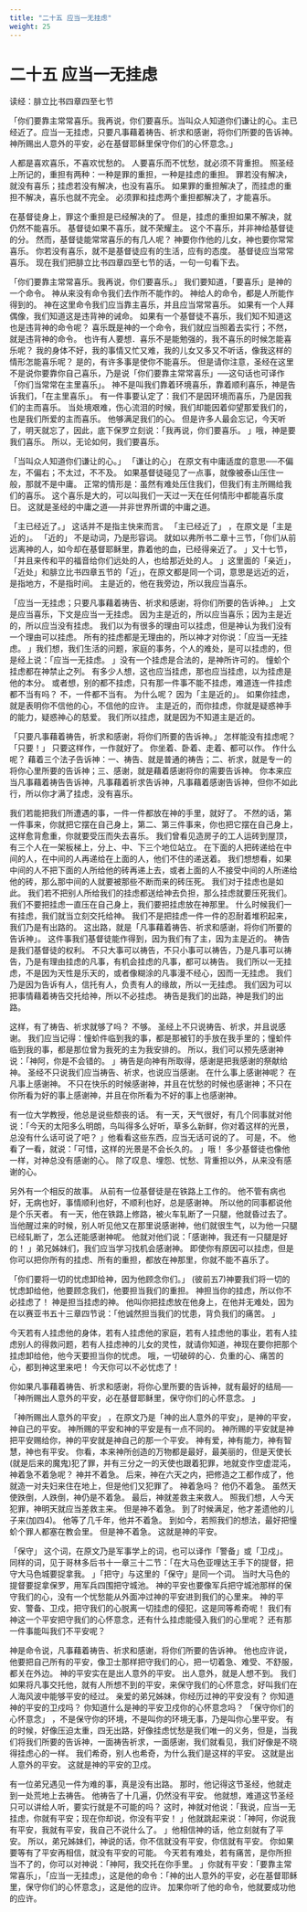 ```yaml
---
title: "二十五 应当一无挂虑"
weight: 25
---
```


# 二十五 应当一无挂虑


读经：腓立比书四章四至七节

「你们要靠主常常喜乐。我再说，你们要喜乐。当叫众人知道你们谦让的心。主已经近了。应当一无挂虑，只要凡事藉着祷告、祈求和感谢，将你们所要的告诉神。神所赐出人意外的平安，必在基督耶稣里保守你们的心怀意念。」

人都是喜欢喜乐，不喜欢忧愁的。
人要喜乐而不忧愁，就必须不背重担。
照圣经上所记的，重担有两种：一种是罪的重担，一种是挂虑的重担。
罪若没有解决，就没有喜乐；挂虑若没有解决，也没有喜乐。
如果罪的重担解决了，而挂虑的重担不解决，喜乐也就不完全。
必须罪和挂虑两个重担都解决了，才能喜乐。

在基督徒身上，罪这个重担是已经解决的了。
但是，挂虑的重担如果不解决，就仍然不能喜乐。
基督徒如果不喜乐，就不荣耀主。
这个不喜乐，并非神给基督徒的分。
然而，基督徒能常常喜乐的有几人呢？
神要你作他的儿女，神也要你常常喜乐。
你若没有喜乐，就不是基督徒应有的生活，应有的态度。
基督徒应当常常喜乐。
现在我们把腓立比书四章四至七节的话，一句一句看下去。

「你们要靠主常常喜乐。我再说，你们要喜乐。」
我们要知道，「要喜乐」是神的一个命令。
神从来没有命令我们去作所不能作的。
神给人的命令，都是人所能作得到的。
神在这里命令我们应当靠主喜乐，并且应当常常喜乐。
如果有一个人拜偶像，我们知道这是违背神的诫命。
如果有一个基督徒不喜乐，我们知不知道这也是违背神的命令呢？
喜乐既是神的一个命令，我们就应当照着去实行；不然，就是违背神的命令。
也许有人要想．喜乐不是能勉强的，我不喜乐的时候怎能喜乐呢？
我的身体不好，我的事情又忙又难，我的儿女又多又不听话，像我这样的情形怎能喜乐呢？
是的，有许多事是使你不能喜乐。
但是请你注意，圣经在这里不是说你要靠你自己喜乐，乃是说「你们要靠主常常喜乐」──这句话也可译作「你们当常常在主里喜乐」。
神不是叫我们靠着环境喜乐，靠着顺利喜乐，神是告诉我们，「在主里喜乐」。
有一件事要认定了：我们不是因环境而喜乐，乃是因我们的主而喜乐。
当处境艰难，伤心流泪的时候，我们却能因着仰望那爱我们的，也是我们所爱的主而喜乐。
他够满足我们的心。
但是许多人最会忘记，今天听了，明天就忘了，因此，底下保罗立刻说：「我再说，你们要喜乐。
」哦，神是要我们喜乐。
所以，无论如何，我们要喜乐。

「当叫众人知道你们谦让的心。」
「谦让的心」
在原文有中庸适度的意思──不偏左，不偏右；不太过，不不及。
如果基督徒碰见了一点事，就像被泰山压住一般，那就不是中庸。
正常的情形是：虽然有难处压住我们，但我们有主所赐给我们的喜乐。
这个喜乐是大的，可以叫我们一天过一天在任何情形中都能喜乐度日。
这就是圣经的中庸之道──并非世界所谓的中庸之道。

「主已经近了。」
这话并不是指主快来而言。
「主已经近了」
，在原文是「主是近的」。
「近的」
不是动词，乃是形容词。
就如以弗所书二章十三节，「你们从前远离神的人，如今却在基督耶稣里，靠着他的血，已经得亲近了。
」又十七节，「并且来传和平的福音给你们远处的人，也给那近处的人。
」这里面的「亲近」，「近处」和腓立比书四章五节的「近」，在原文都是同一个词，意思是远近的近，是指地方，不是指时间。
主是近的，他在我旁边，所以我应当喜乐。

「应当一无挂虑；只要凡事藉着祷告、祈求和感谢，将你们所要的告诉神。」
上文是应当喜乐，下文是应当一无挂虑。
因为主是近的，所以应当喜乐；因为主是近的，所以应当没有挂虑。
我们以为有很多的理由可以挂虑，但是神认为我们没有一个理由可以挂虑。
所有的挂虑都是无理由的，所以神才对你说：「应当一无挂虑。
」我们想，我们生活的问题，家庭的事务，个人的难处，是可以挂虑的，但是经上说：「应当一无挂虑。
」没有一个挂虑是合法的，是神所许可的。
憧蚧个挂虑都在神禁止之列。
有多少人想，这也应当挂虑，那也应当挂虑，以为挂虑是他的本分。
或者想，别的都不挂虑，只有那一件事不能不挂虑，难道连一件挂虑都不当有吗？
不，一件都不当有。
为什么呢？
因为「主是近的」。
如果你挂虑，就是表明你不信他的心，不信他的应许。
主是近的，而你挂虑，你就是疑惑神手的能力，疑惑神心的慈爱。
我们所以挂虑，就是因为不知道主是近的。

「只要凡事藉着祷告，祈求和感谢，将你们所要的告诉神。」
怎样能没有挂虑呢？
「只要！」
只要这样作，一作就好了。
你坐着、卧着、走着、都可以作。
作什么呢？
藉着三个法子告诉神：一、祷告、就是普通的祷告；二、祈求，就是专一的将你心里所要的告诉神；三、感谢，就是藉着感谢将你的需要告诉神。
你本来应当凡事藉着祷告告诉神，凡事藉着祈求告诉神，凡事藉着感谢告诉神，但你不如此行，所以你才满了挂虑，没有喜乐。

我们若能把我们所遭遇的事，一件一件都放在神的手里，就好了。
不然的话，第一件事来，你就把它摆在自己身上，第二、第三件事来，你也把它摆在自己身上，这样愈背愈重，你就要受压而失去喜乐。
我们曾看见造房子的工人运砖到屋顶，有三个人在一架板梯上，分上、中、下三个地位站立。
在下面的人把砖递给在中间的人，在中间的人再递给在上面的人，他们不住的递送着。
我们想想看，如果中间的人不把下面的人所给他的砖再递上去，或者上面的人不接受中间的人所递给他的砖，那么那中间的人就要被那些不断而来的砖压死。
我们对于挂虑也是如此。
我们若不把别人所给我们的挂虑都送给神去负担，那么挂虑就要压死我们。
我们不要把挂虑一直压在自己身上，我们要把挂虑放在神那里。
什么时候我们一有挂虑，我们就当立刻交托给神。
我们不是把挂虑一件一件的忍耐着堆积起来，我们乃是有出路的。
这出路，就是「凡事藉着祷告、祈求和感谢，将你们所要的告诉神」。
这件事我们基督徒能作得到，因为我们有了主，因为主是近的。
祷告是我们基督徒的权利。
不只大事可以祷告，不只小事可以祷告，乃是凡事可以祷告，乃是有理由挂虑的凡事，有机会挂虑的凡事，都可以祷告。
我们所以一无挂虑，不是因为天性是乐天的，或者像糊涂的凡事漫不经心，因而一无挂虑。
我们乃是因为告诉有人，信托有人，负责有人的缘故，所以一无挂虑。
我们因为可以把事情藉着祷告交托给神，所以不必挂虑。
祷告是我们的出路，神是我们的出路。

这样，有了祷告、祈求就够了吗？
不够。
圣经上不只说祷告、祈求，并且说感谢。
我们应当记得：憧蚧件临到我的事，都是那被钉的手放在我手里的；憧蚧件临到我的事，都是那位曾为我死的主为我安排的。
所以，我们可以预先感谢神说：「神阿，你是不会错的。
」祷告是向神有所取得，感谢是把我感谢的祭献给神。
圣经不只说我们应当祷告、祈求，也说应当感谢。
在什么事上感谢神呢？
在凡事上感谢神。
不只在快乐的时候感谢神，并且在忧愁的时候也感谢神；不只在你所看为好的事上感谢神，并且在你所看为不好的事上也感谢神。

有一位大学教授，他总是说些颓丧的话。
有一天，天气很好，有几个同事就对他说：「今天的太阳多么明朗，鸟叫得多么好听，草多么新鲜，你对着这样的光景，总没有什么话可说了吧？
」他看看这些东西，应当无话可说的了。
可是，不。
他看了一看，就说：「可惜，这样的光景是不会长久的。
」哦！
多少基督徒也像他一样，对神总没有感谢的心。
除了叹息、埋怨、忧愁、背重担以外，从来没有感谢的心。

另外有一个相反的故事。
从前有一位基督徒是在铁路上工作的。
他不管有病也好，无病也好，事情顺利也好，不顺利也好，总是感谢神。
所以他的同事都说他是个乐天者。
有一天，他在铁路上修路，被火车轧断了一只腿，他就昏过去了。
当他醒过来的时候，别人听见他又在那里说感谢神，他们就很生气，以为他一只腿已经轧断了，怎么还能感谢神呢。
他就对他们说：「感谢神，我还有一只腿是好的！
」弟兄姊妹们，我们应当学习找机会感谢神。
即使你有原因可以挂虑，但是你可以把你所有的挂虑、所有的重担，都放在神那里，你就不能不喜乐了。

「你们要将一切的忧虑卸给神，因为他顾念你们。」
(彼前五7)神要我们将一切的忧虑卸给他，他要顾念我们，他要担当我们的重担。
神担当你的挂虑，所以你不必挂虑了！
神是担当挂虑的神。
他叫你把挂虑放在他身上，在他并无难处，因为在以赛亚书五十三章四节说：「他诚然担当我们的忧患，背负我们的痛苦。
」

今天若有人挂虑他的身体，若有人挂虑他的家庭，若有人挂虑他的事业，若有人挂虑别人的得救问题，若有人挂虑神的儿女的灵性，就请你知道，神现在要你把那个挂虑卸给他，他今天要担当你的忧虑。
哦，一切破碎的心．负重的心、痛苦的心，都到神这里来吧！
今天你可以不必忧虑了！

你如果凡事藉着祷告、祈求和感谢，将你心里所要的告诉神，就有最好的结局──「神所赐出人意外的平安，必在基督耶稣里，保守你们的心怀意念。
」

「神所赐出人意外的平安」
，在原文乃是「神的出人意外的平安」，是神的平安，神自己的平安。
神所赐的平安和神的平安是有一点不同的。
神所赐的平安就是神把平安赐给你，神的平安就是神自己的那一个平安。
神有爱，神有能力，神有智慧，神也有平安。
你看，本来神所创造的万物都是最好，最美丽的，但是天使长(就是后来的魔鬼)犯了罪，并有三分之一的天使也跟着犯罪，地就变作空虚混沌，神着急不着急呢？
神并不着急。
后来，神在六天之内，把修造之工都作成了，他就造一对夫妇来住在地上，但是他们又犯罪了。
神着急吗？
他仍不着急。
虽然天使跌倒，人跌倒，神仍是不着急。
最后，神就差救主来救人。
照我们想，人今天犯罪，神明天就应当差救主来。
但是神不着急。
到了时候满足，他才差遗他的儿子来(加四4)。
他等了几千年，他并不着急。
到如今，若照我们的想法，最好把憧蚧个罪人都塞在教会里。
但是神不着急。
这就是神的平安。

「保守」
这个词，在原文乃是军事学上的词，也可以译作「警备」或「卫戍」。
同样的词，见于哥林多后书十一章三十二节：「在大马色亚哩达王手下的提督，把守大马色城要捉拿我。
」「把守」与这里的「保守」是同一个词。
当时大马色的提督要捉拿保罗，用军兵四围把守城池。
神的平安也要像军兵把守城池那样的保守我们的心，没有一个忧愁能从外面冲过神的平安进到我们的心里来。
神的平安、警备、卫戍，把守我们的心脱离一切挂虑的侵犯，这是同等希奇呢！
我们有神这一个平安把守我们的心怀意念，还有什么挂虑能侵入我们的心里呢？
还有那一件事能叫我们不平安呢？

神是命令说，凡事藉着祷告、祈求和感谢，将你们所要的告诉神。
他也应许说，他要把自己所有的平安，像卫士那样把守我们的心，把一切着急、难受、不舒服，都关在外边。
神的平安实在是出人意外的平安。
出人意外，就是人想不到。
我们如果将凡事交托他，就有人所想不到的平安，来保守我们的心怀意念，好叫我们在人海风波中能够平安的经过。
亲爱的弟兄姊妹，你经历过神的平安没有？
你知道神的平安的卫戍吗？
你知道什么是神的平安卫戍你的心怀意念吗？
「保守你们的心怀意念」
，不是保守你的环境，不是叫你的环境无事，乃是叫你心里平安。
有的时候，好像压迫太重，四无出路，好像挂虑忧愁是我们唯一的义务，但是，当我们将我们所要的告诉神，一面祷告祈求，一面感谢，我们就看见，我们好像是不晓得挂虑心的一样。
我们希奇，别人也希奇，为什么我们是这样的平安。
这就是出人意外的平安。
这就是神的平安的卫戍。

有一位弟兄遇见一件为难的事，真是没有出路。
那时，他记得这节圣经，他就走到一处荒地上去祷告。
他祷告了十几遍，仍然没有平安。
他就想，难道这节圣经只可以讲给人听，要实行就是不可能的吗？
这时，神就对他说：「我说，应当一无挂虑，你就有平安；现在你却说，你没有平安！
」他就跳起来说：「神阿，你说我有平安，我就有平安，我自己不说什么了。
」他相信神的话，他立刻就有了平安。
所以，弟兄姊妹们，神说的话，你不信就没有平安，你信就有平安。
你如果要等有了平安再相信，就没有平安的可能。
今天若有难处，若有痛苦，是你所担当不了的，你可以对神说：「神阿，我交托在你手里。
」你就有平安：「要靠主常常喜乐」，「应当一无挂虑」，这是他的命令：「神的出人意外的平安，必在基督耶稣里，保守你们的心怀意念」，这是他的应许。
加果你听了他的命令，他就要成功他的应许。

